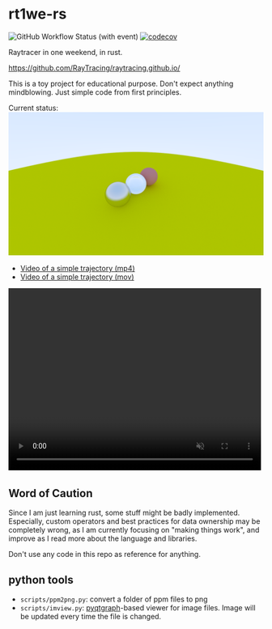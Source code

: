 # rt1we-rs

![GitHub Workflow Status (with event)](https://img.shields.io/github/actions/workflow/status/sevas/rt1we-rs/rust.yml)
[![codecov](https://codecov.io/gh/sevas/rt1we-rs/branch/main/graph/badge.svg?token=OATNZZ420B)](https://codecov.io/gh/sevas/rt1we-rs)

Raytracer in one weekend, in rust.

https://github.com/RayTracing/raytracing.github.io/

This is a toy project for educational purpose. 
Don't expect anything mindblowing. Just simple code from first principles. 

Current status: 
![](media/latest.png)

- [Video of a simple trajectory (mp4)](media/output.mp4)
- [Video of a simple trajectory (mov)](media/output.mov)

<div>
<video width="99%" height="360" autoplay loop muted>
    <source src="media/output.mp4" type="video/mp4" markdown="1">
    <source src="media/output.mov" type="video/mov" markdown="1">
</video>
</div>


## Word of Caution

Since I am just learning rust, some stuff might be badly implemented.
Especially, custom operators and best practices for data ownership may
be completely wrong, as I am currently focusing on "making things work", and
improve as I read more about the language and libraries.

Don't use any code in this repo as reference for anything.


## python tools

- `scripts/ppm2png.py`: convert a folder of ppm files to png
- `scripts/imview.py`: [pyqtgraph](https://pyqtgraph.readthedocs.io/en/latest/)-based viewer for image files. Image will be updated every time the file is changed. 
